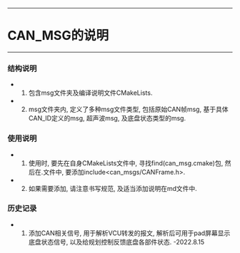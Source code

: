 
-----
# CAN_MSG的说明

----

### 结构说明

- 1.  包含msg文件夹及编译说明文件CMakeLists.
- 2.  msg文件夹内, 定义了多种msg文件类型, 包括原始CAN帧msg, 基于具体CAN_ID定义的msg, 超声波msg, 及底盘状态类型的msg. 


### 使用说明

- 1. 使用时, 要先在自身CMakeLists文件中, 寻找find(can_msg.cmake)包, 然后在.文件中, 要添加include<can_msgs/CANFrame.h>.

- 2. 如果需要添加, 请注意书写规范, 及适当添加说明在md文件中.


### 历史记录

- 1. 添加CAN相关信号, 用于解析VCU转发的报文, 解析后可用于pad屏幕显示底盘状态信号, 以及给规划控制反馈底盘各部件状态. -2022.8.15